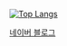 

[![Top Langs](https://github-readme-stats.vercel.app/api/top-langs/?username=uhk0708)](https://github.com/uhk0708/github-readme-stats) 


[네이버 블로그](https://blog.naver.com/uhk0708)

